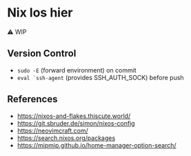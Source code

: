 # Nix los hier

:warning: WIP

## Version Control

- `sudo -E` (forward environment) on commit
- ``eval `ssh-agent`` (provides SSH_AUTH_SOCK) before push

## References

- https://nixos-and-flakes.thiscute.world/
- https://git.sbruder.de/simon/nixos-config
- https://neovimcraft.com/
- https://search.nixos.org/packages
- https://mipmip.github.io/home-manager-option-search/
